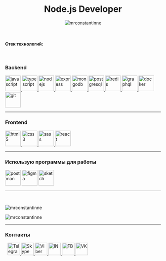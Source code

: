 <h1 align="center"> 
    Node.js Developer
</h1>

<p align="center"> 
    <img 
        src="https://komarev.com/ghpvc/?username=mrconstantinne&label=Profile%20views&color=0e75b6&style=flat" 
        alt="mrconstantinne" 
    /> 
</p>

<br>

<h4 align="left">Стек технологий:</h4>

<br>

<h3>Backend</h3>

<p>
    <a 
        href="https://developer.mozilla.org/en-US/docs/Web/JavaScript" 
        target="_blank"
    > 
        <img src="https://devicons.github.io/devicon/devicon.git/icons/javascript/javascript-original.svg" 
            alt="javascript" 
            width="50" 
            height="50"
        /> 
    </a>
    <a 
        href="https://www.typescriptlang.org/" 
        target="_blank"
    > 
        <img 
            src="https://devicons.github.io/devicon/devicon.git/icons/typescript/typescript-original.svg" 
            alt="typescript" 
            width="50" 
            height="50"
        /> 
    </a>
    <a 
        href="https://nodejs.org" 
        target="_blank"
    > 
        <img 
            src="https://devicons.github.io/devicon/devicon.git/icons/nodejs/nodejs-original-wordmark.svg" 
            alt="nodejs" 
            width="50" 
            height="50"
        /> 
    </a>
    <a 
        href="https://expressjs.com" 
        target="_blank"
    > 
        <img 
        src="https://devicons.github.io/devicon/devicon.git/icons/express/express-original-wordmark.svg" 
        alt="express" 
        width="50" 
        height="50"
        /> 
    </a> 
    <a 
        href="https://www.mongodb.com/" 
        target="_blank"
    > 
        <img 
            src="https://devicons.github.io/devicon/devicon.git/icons/mongodb/mongodb-original-wordmark.svg" 
            alt="mongodb" 
            width="50" 
            height="50"
        /> 
    </a>  
    <a 
        href="https://www.postgresql.org" 
        target="_blank"
    > 
        <img 
            src="https://devicons.github.io/devicon/devicon.git/icons/postgresql/postgresql-original-wordmark.svg" 
            alt="postgresql" 
            width="50" 
            height="50"
        /> 
    </a>
    <a 
        href="https://redis.io" 
        target="_blank"
    > 
        <img 
            src="https://devicons.github.io/devicon/devicon.git/icons/redis/redis-original-wordmark.svg" 
            alt="redis" 
            width="50" 
            height="50"
        /> 
    </a>
    <a 
        href="https://graphql.org" 
        target="_blank"
    > 
        <img 
            src="https://www.vectorlogo.zone/logos/graphql/graphql-icon.svg" 
            alt="graphql" 
            width="50" 
            height="50"
        /> 
    </a> 
    <a 
        href="https://www.docker.com/" 
        target="_blank"
    > 
        <img 
            src="https://devicons.github.io/devicon/devicon.git/icons/docker/docker-original-wordmark.svg" 
            alt="docker" 
            width="50" 
            height="50"
        /> 
    </a>
    <a 
        href="https://git-scm.com/" 
        target="_blank"
    > 
        <img 
            src="https://www.vectorlogo.zone/logos/git-scm/git-scm-icon.svg" 
            alt="git" 
            width="50" 
            height="50"
        /> 
    </a> 
</p>
<hr />

<h3>Frontend</h3>

<p>
    <a 
        href="https://www.w3.org/html/" 
        target="_blank"
    > 
        <img 
            src="https://devicons.github.io/devicon/devicon.git/icons/html5/html5-original-wordmark.svg" 
            alt="html5" 
            width="50" 
            height="50"
        /> 
    </a>
    <a 
        href="https://www.w3schools.com/css/" 
        target="_blank"
    > 
        <img 
            src="https://devicons.github.io/devicon/devicon.git/icons/css3/css3-original-wordmark.svg" 
            alt="css3" 
            width="50" 
            height="50"
        /> 
    </a>  
    <a 
        href="https://sass-lang.com" 
        target="_blank"
    > 
        <img 
            src="https://devicons.github.io/devicon/devicon.git/icons/sass/sass-original.svg" 
            alt="sass" 
            width="50" 
            height="50"
        /> 
    </a>
    <a 
        href="https://reactjs.org/" 
        target="_blank"
    > 
        <img 
            src="https://devicons.github.io/devicon/devicon.git/icons/react/react-original-wordmark.svg" 
            alt="react" 
            width="50" 
            height="50"
        /> 
    </a> 
</p>
<hr/>

<h3>Использую программы для работы</h3>
<p>
    <a 
        href="https://postman.com" 
        target="_blank"
    > 
        <img 
            src="https://www.vectorlogo.zone/logos/getpostman/getpostman-icon.svg" 
            alt="postman" 
            width="50" 
            height="50"
        /> 
    </a>
    <a 
        href="https://www.figma.com/" 
        target="_blank"
    > 
        <img 
            src="https://www.vectorlogo.zone/logos/figma/figma-icon.svg" 
            alt="figma" 
            width="50" 
            height="50"
        /> 
    </a> 
    <a 
        href="https://www.sketch.com/" 
        target="_blank"
    > 
        <img 
            src="https://www.vectorlogo.zone/logos/sketchapp/sketchapp-icon.svg" 
            alt="sketch" 
            width="50" 
            height="50"
        /> 
    </a>
</p>

<hr /> <br>

<p>
    <img 
        src="https://github-readme-stats.vercel.app/api?username=mrconstantinne&show_icons=true&locale=en" 
        alt="mrconstantinne" 
    />
</p>
<p>
    <img 
        src="https://github-readme-stats.vercel.app/api/top-langs?username=mrconstantinne&show_icons=true&locale=en&layout=compact" 
        alt="mrconstantinne" 
    />
</p>

<hr>
<h3>
    Контакты
</h3>
<p align="left">&nbsp;
    <a 
        href="https://t.me/MrConstantinne" 
        target="_blank"
    > 
        <img 
            src="https://icon-icons.com/icons2/923/PNG/64/telegram_icon-icons.com_72055.png" 
            alt="Telegram" 
            width="40" 
            height="40"
        />
    </a>
    <a 
        href="https://join.skype.com/invite/vmFAdwe03cXJ" 
        target="_blank"
    > 
        <img 
            src="https://zbi-bck.ru/wp-content/uploads/2020/07/icone-skype.png" 
            alt="Skype" 
            width="40" 
            height="40"
        />
    </a>
    <a 
        href="https://viber.click/79991949229" 
        target="_blank"
    > 
        <img 
            src="https://img.utdstc.com/icons/viber-mac.png:150" 
            alt="Viber" 
            width="40" 
            height="40"
        />
    </a>
    <a 
        href="https://linkedin.com/in/mrconstantinne" 
        target="blank"
    >
        <img
            src="https://d14qoa1pga5ytj.cloudfront.net/wp-content/uploads/2019/10/17130937/linkedin.png" 
            alt="IN" 
            height="40" 
            width="40" 
        />
    </a>
    <a 
        href="https://fb.com/mrconstantinne" 
        target="blank"
    >
        <img
            src="https://i.pinimg.com/originals/1a/72/d4/1a72d48d6090f689bd3bc8d59e088516.png" 
            alt="FB" 
            height="40" 
            width="40" 
        />
    </a>
    <a 
        href="https://vk.com/maksimovichks" 
        target="blank"
    >
        <img
            src="https://freesoft.ru/storage/images/202/2014/201356/201356_normal.png" 
            alt="VK" 
            height="40" 
            width="40" 
        />
    </a>    
</p>
